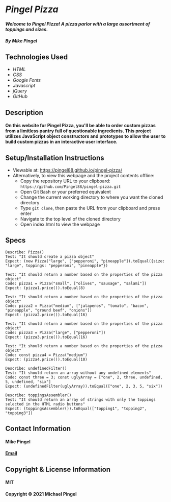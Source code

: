 # _Pingel Pizza_
#### _Welcome to Pingel Pizza! A pizza parlor with a large assortment of toppings and sizes._
#### _By Mike Pingel_
## Technologies Used
* _HTML_
* _CSS_
* _Google Fonts_
* _Javascript_
* _jQuery_
* _GitHub_
## Description
#### On this website for Pingel Pizza, you'll be able to order custom pizzas from a limitless pantry full of questionable ingredients. This project utilizes JavaScript object constructors and prototypes to allow the user to build custom pizzas in an interactive user interface.
## Setup/Installation Instructions
* Viewable at: https://pingel88.github.io/pingel-pizza/
* Alternatively, to view this webpage and the project contents offline:
  * Copy the repository URL to your clipboard: `https://github.com/Pingel88/pingel-pizza.git`
  * Open Git Bash or your preferred equivalent
  * Change the current working directory to where you want the cloned directory
  * Type `git clone`, then paste the URL from your clipboard and press enter
  * Navigate to the top level of the cloned directory
  * Open index.html to view the webpage
## Specs
```
Describe: Pizza()
Test: "It should create a pizza object"
Expect: (new Pizza("large", ["pepperoni", "pineapple"]).toEqual({size: "large", toppings: "pepperoni", "pineapple"})

Test: "It should return a number based on the properties of the pizza object"
Code: pizza1 = Pizza("small", ["olives", "sausage", "salami"])
Expect: (pizza1.price()).toEqual(8)

Test: "It should return a number based on the properties of the pizza object"
Code: pizza2 = Pizza("medium", ["jalapenos", "tomato", "bacon", "pineapple", "ground beef", "onions"])
Expect: (pizza2.price()).toEqual(16)

Test: "It should return a number based on the properties of the pizza object"
Code: pizza3 = Pizza("large", ["pepperoni"])
Expect: (pizza3.price()).toEqual(16)

Test: "It should return a number based on the properties of the pizza object"
Code: const pizza4 = Pizza("medium")
Expect: (pizza4.price()).toEqual(10)

Describe: undefinedFilter()
Test: "It should return an array without any undefined elements"
Code: const three = 3; const uglyArray = ["one", 2, three, undefined, 5, undefined, "six"]
Expect: (undefinedFilter(uglyArray)).toEqual(["one", 2, 3, 5, "six"])

Describe: toppingsAssembler()
Test: "It should return an array of strings with only the toppings selected in the HTML radio buttons"
Expect: (toppingsAssembler()).toEqual(["topping1", "topping2", "topping3"])
```
## Contact Information
#### Mike Pingel
#### [Email](mailto:mdpingel@gmail.com?subject=[GitHub]Epicodus%20Project%20-%20Pingel%20Pizza)
## Copyright & License Information
#### MIT
#### Copyright &copy; 2021 Michael Pingel